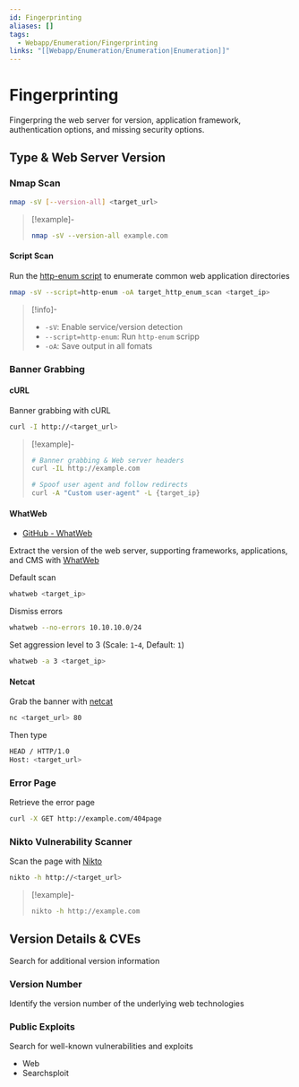 ```yaml
---
id: Fingerprinting
aliases: []
tags:
  - Webapp/Enumeration/Fingerprinting
links: "[[Webapp/Enumeration/Enumeration|Enumeration]]"
---
```


# Fingerprinting

Fingerpring the web server for version, application framework, authentication
options, and missing security options.

## Type & Web Server Version

<!-- Nmap {{{-->
### Nmap Scan

```sh
nmap -sV [--version-all] <target_url>
```

> [!example]-
>
>```sh
>nmap -sV --version-all example.com
>```

#### Script Scan

Run the [http-enum script](https://nmap.org/nsedoc/scripts/http-enum.html)
to enumerate common web application directories

```sh
nmap -sV --script=http-enum -oA target_http_enum_scan <target_ip>
```

> [!info]-
>
> - `-sV`: Enable service/version detection
> - `--script=http-enum`: Run `http-enum` scripp
> - `-oA`: Save output in all fomats
<!-- }}} -->

### Banner Grabbing

<!-- cURL {{{-->
#### cURL

Banner grabbing with cURL

```sh
curl -I http://<target_url>
```

> [!example]-
>
>```sh
># Banner grabbing & Web server headers
>curl -IL http://example.com
>
># Spoof user agent and follow redirects
>curl -A "Custom user-agent" -L {target_ip}
>```
<!-- }}} -->

<!-- WhatWeb {{{-->
#### WhatWeb

- [GitHub - WhatWeb](https://github.com/urbanadventurer/WhatWeb)

Extract the version of the web server, supporting frameworks, applications, and
CMS with [WhatWeb](https://whatweb.net/)

Default scan

```sh
whatweb <target_ip>
```

Dismiss errors

```sh
whatweb --no-errors 10.10.10.0/24
```

Set aggression level to 3 (Scale: `1`-`4`, Default: `1`)

```sh
whatweb -a 3 <target_ip>
```
<!-- }}} -->

<!-- Netcat {{{-->
#### Netcat

Grab the banner with [netcat](https://nmap.org/ncat/)

```sh
nc <target_url> 80
```

Then type

```sh
HEAD / HTTP/1.0
Host: <target_url>
```
<!-- }}} -->

<!-- Error Page {{{-->
### Error Page

Retrieve the error page

```sh
curl -X GET http://example.com/404page
```
<!-- }}} -->

<!-- Nikto Vulnerability Scanner {{{-->
### Nikto Vulnerability Scanner

Scan the page with [Nikto](https://github.com/sullo/nikto)

```sh
nikto -h http://<target_url>
```

> [!example]-
>
>```sh
>nikto -h http://example.com
>```
<!-- }}} -->

## Version Details & CVEs

Search for additional version information

### Version Number

Identify the version number of the underlying web technologies

### Public Exploits

Search for well-known vulnerabilities and exploits

- Web
- Searchsploit
